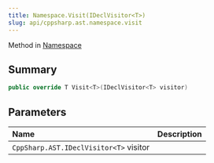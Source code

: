 ```yaml
---
title: Namespace.Visit(IDeclVisitor<T>)
slug: api/cppsharp.ast.namespace.visit
---
```

Method in [Namespace](/api/cppsharp/ast/namespace)

## Summary



```csharp
public override T Visit<T>(IDeclVisitor<T> visitor)
```

## Parameters

|Name|Description|
|:---|:---|
|`CppSharp.AST.IDeclVisitor<T>` visitor||

